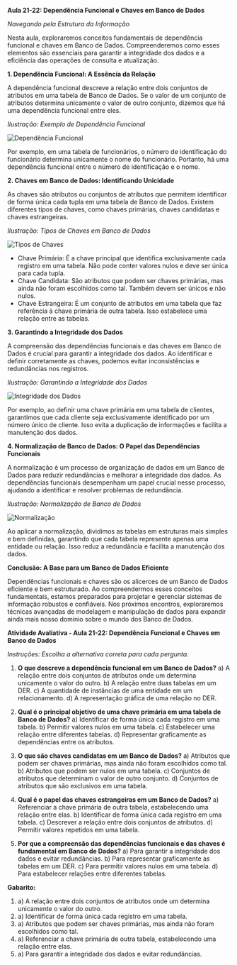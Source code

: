 **Aula 21-22: Dependência Funcional e Chaves em Banco de Dados**

*Navegando pela Estrutura da Informação*

Nesta aula, exploraremos conceitos fundamentais de dependência funcional e chaves em Banco de Dados. Compreenderemos como esses elementos são essenciais para garantir a integridade dos dados e a eficiência das operações de consulta e atualização.

**1. Dependência Funcional: A Essência da Relação**

A dependência funcional descreve a relação entre dois conjuntos de atributos em uma tabela de Banco de Dados. Se o valor de um conjunto de atributos determina unicamente o valor de outro conjunto, dizemos que há uma dependência funcional entre eles.

*Ilustração: Exemplo de Dependência Funcional*

![Dependência Funcional](link_para_imagem1)

Por exemplo, em uma tabela de funcionários, o número de identificação do funcionário determina unicamente o nome do funcionário. Portanto, há uma dependência funcional entre o número de identificação e o nome.

**2. Chaves em Banco de Dados: Identificando Unicidade**

As chaves são atributos ou conjuntos de atributos que permitem identificar de forma única cada tupla em uma tabela de Banco de Dados. Existem diferentes tipos de chaves, como chaves primárias, chaves candidatas e chaves estrangeiras.

*Ilustração: Tipos de Chaves em Banco de Dados*

![Tipos de Chaves](link_para_imagem2)

- Chave Primária: É a chave principal que identifica exclusivamente cada registro em uma tabela. Não pode conter valores nulos e deve ser única para cada tupla.
- Chave Candidata: São atributos que podem ser chaves primárias, mas ainda não foram escolhidos como tal. Também devem ser únicos e não nulos.
- Chave Estrangeira: É um conjunto de atributos em uma tabela que faz referência à chave primária de outra tabela. Isso estabelece uma relação entre as tabelas.

**3. Garantindo a Integridade dos Dados**

A compreensão das dependências funcionais e das chaves em Banco de Dados é crucial para garantir a integridade dos dados. Ao identificar e definir corretamente as chaves, podemos evitar inconsistências e redundâncias nos registros.

*Ilustração: Garantindo a Integridade dos Dados*

![Integridade dos Dados](link_para_imagem3)

Por exemplo, ao definir uma chave primária em uma tabela de clientes, garantimos que cada cliente seja exclusivamente identificado por um número único de cliente. Isso evita a duplicação de informações e facilita a manutenção dos dados.

**4. Normalização de Banco de Dados: O Papel das Dependências Funcionais**

A normalização é um processo de organização de dados em um Banco de Dados para reduzir redundâncias e melhorar a integridade dos dados. As dependências funcionais desempenham um papel crucial nesse processo, ajudando a identificar e resolver problemas de redundância.

*Ilustração: Normalização de Banco de Dados*

![Normalização](link_para_imagem4)

Ao aplicar a normalização, dividimos as tabelas em estruturas mais simples e bem definidas, garantindo que cada tabela represente apenas uma entidade ou relação. Isso reduz a redundância e facilita a manutenção dos dados.

**Conclusão: A Base para um Banco de Dados Eficiente**

Dependências funcionais e chaves são os alicerces de um Banco de Dados eficiente e bem estruturado. Ao compreendermos esses conceitos fundamentais, estamos preparados para projetar e gerenciar sistemas de informação robustos e confiáveis. Nos próximos encontros, exploraremos técnicas avançadas de modelagem e manipulação de dados para expandir ainda mais nosso domínio sobre o mundo dos Banco de Dados.

**Atividade Avaliativa - Aula 21-22: Dependência Funcional e Chaves em Banco de Dados**

*Instruções: Escolha a alternativa correta para cada pergunta.*

1. **O que descreve a dependência funcional em um Banco de Dados?**
   a) A relação entre dois conjuntos de atributos onde um determina unicamente o valor do outro.
   b) A relação entre duas tabelas em um DER.
   c) A quantidade de instâncias de uma entidade em um relacionamento.
   d) A representação gráfica de uma relação no DER.

2. **Qual é o principal objetivo de uma chave primária em uma tabela de Banco de Dados?**
   a) Identificar de forma única cada registro em uma tabela.
   b) Permitir valores nulos em uma tabela.
   c) Estabelecer uma relação entre diferentes tabelas.
   d) Representar graficamente as dependências entre os atributos.

3. **O que são chaves candidatas em um Banco de Dados?**
   a) Atributos que podem ser chaves primárias, mas ainda não foram escolhidos como tal.
   b) Atributos que podem ser nulos em uma tabela.
   c) Conjuntos de atributos que determinam o valor de outro conjunto.
   d) Conjuntos de atributos que são exclusivos em uma tabela.

4. **Qual é o papel das chaves estrangeiras em um Banco de Dados?**
   a) Referenciar a chave primária de outra tabela, estabelecendo uma relação entre elas.
   b) Identificar de forma única cada registro em uma tabela.
   c) Descrever a relação entre dois conjuntos de atributos.
   d) Permitir valores repetidos em uma tabela.

5. **Por que a compreensão das dependências funcionais e das chaves é fundamental em Banco de Dados?**
   a) Para garantir a integridade dos dados e evitar redundâncias.
   b) Para representar graficamente as tabelas em um DER.
   c) Para permitir valores nulos em uma tabela.
   d) Para estabelecer relações entre diferentes tabelas.

**Gabarito:**
1. a) A relação entre dois conjuntos de atributos onde um determina unicamente o valor do outro.
2. a) Identificar de forma única cada registro em uma tabela.
3. a) Atributos que podem ser chaves primárias, mas ainda não foram escolhidos como tal.
4. a) Referenciar a chave primária de outra tabela, estabelecendo uma relação entre elas.
5. a) Para garantir a integridade dos dados e evitar redundâncias.